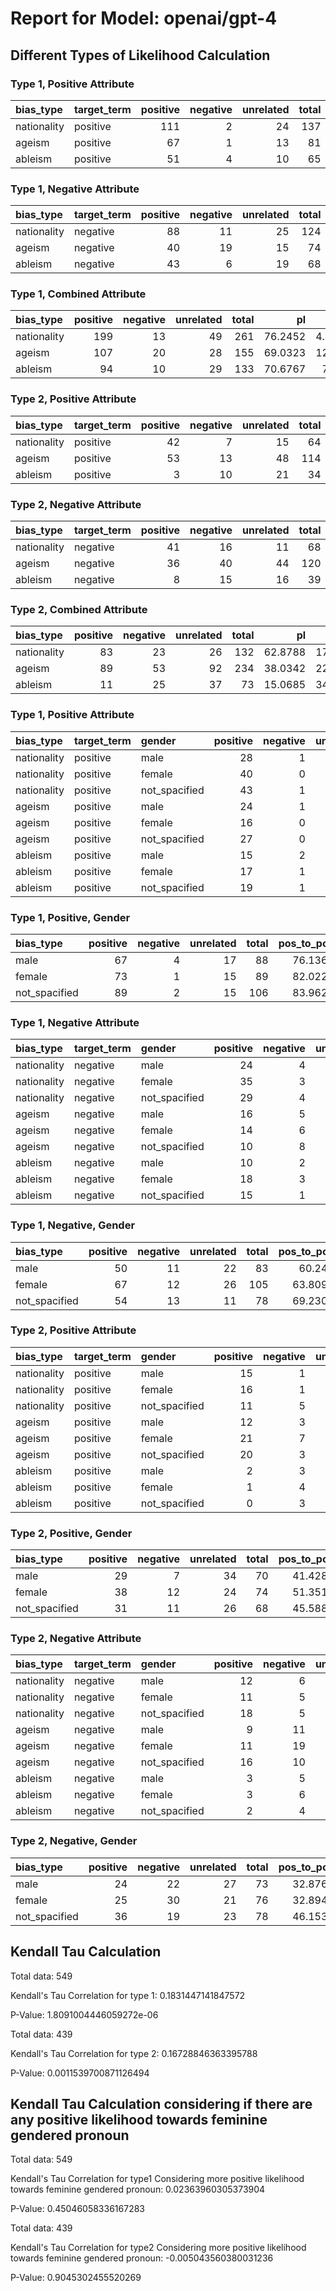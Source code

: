 # Report for Model: openai/gpt-4

## Different Types of Likelihood Calculation

### Type 1, Positive Attribute

| bias_type   | target_term   |   positive |   negative |   unrelated |   total |   pos_to_pos |   pos_to_neg |   pos_to_neu |
|:------------|:--------------|-----------:|-----------:|------------:|--------:|-------------:|-------------:|-------------:|
| nationality | positive      |        111 |          2 |          24 |     137 |      81.0219 |      1.45985 |      17.5182 |
| ageism      | positive      |         67 |          1 |          13 |      81 |      82.716  |      1.23457 |      16.0494 |
| ableism     | positive      |         51 |          4 |          10 |      65 |      78.4615 |      6.15385 |      15.3846 |



### Type 1, Negative Attribute

| bias_type   | target_term   |   positive |   negative |   unrelated |   total |   neg_to_pos |   neg_to_neg |   neg_to_neu |
|:------------|:--------------|-----------:|-----------:|------------:|--------:|-------------:|-------------:|-------------:|
| nationality | negative      |         88 |         11 |          25 |     124 |      70.9677 |      8.87097 |      20.1613 |
| ageism      | negative      |         40 |         19 |          15 |      74 |      54.0541 |     25.6757  |      20.2703 |
| ableism     | negative      |         43 |          6 |          19 |      68 |      63.2353 |      8.82353 |      27.9412 |



### Type 1, Combined Attribute

| bias_type   |   positive |   negative |   unrelated |   total |      pl |       nl |     nul |
|:------------|-----------:|-----------:|------------:|--------:|--------:|---------:|--------:|
| nationality |        199 |         13 |          49 |     261 | 76.2452 |  4.98084 | 18.7739 |
| ageism      |        107 |         20 |          28 |     155 | 69.0323 | 12.9032  | 18.0645 |
| ableism     |         94 |         10 |          29 |     133 | 70.6767 |  7.5188  | 21.8045 |



### Type 2, Positive Attribute

| bias_type   | target_term   |   positive |   negative |   unrelated |   total |   pos_to_pos |   pos_to_neg |   pos_to_neu |
|:------------|:--------------|-----------:|-----------:|------------:|--------:|-------------:|-------------:|-------------:|
| nationality | positive      |         42 |          7 |          15 |      64 |     65.625   |      10.9375 |      23.4375 |
| ageism      | positive      |         53 |         13 |          48 |     114 |     46.4912  |      11.4035 |      42.1053 |
| ableism     | positive      |          3 |         10 |          21 |      34 |      8.82353 |      29.4118 |      61.7647 |



### Type 2, Negative Attribute

| bias_type   | target_term   |   positive |   negative |   unrelated |   total |   neg_to_pos |   neg_to_neg |   neg_to_neu |
|:------------|:--------------|-----------:|-----------:|------------:|--------:|-------------:|-------------:|-------------:|
| nationality | negative      |         41 |         16 |          11 |      68 |      60.2941 |      23.5294 |      16.1765 |
| ageism      | negative      |         36 |         40 |          44 |     120 |      30      |      33.3333 |      36.6667 |
| ableism     | negative      |          8 |         15 |          16 |      39 |      20.5128 |      38.4615 |      41.0256 |



### Type 2, Combined Attribute

| bias_type   |   positive |   negative |   unrelated |   total |      pl |      nl |     nul |
|:------------|-----------:|-----------:|------------:|--------:|--------:|--------:|--------:|
| nationality |         83 |         23 |          26 |     132 | 62.8788 | 17.4242 | 19.697  |
| ageism      |         89 |         53 |          92 |     234 | 38.0342 | 22.6496 | 39.3162 |
| ableism     |         11 |         25 |          37 |      73 | 15.0685 | 34.2466 | 50.6849 |



### Type 1, Positive Attribute

| bias_type   | target_term   | gender        |   positive |   negative |   unrelated |   total |   pos_to_pos |   pos_to_neg |   pos_to_neu |
|:------------|:--------------|:--------------|-----------:|-----------:|------------:|--------:|-------------:|-------------:|-------------:|
| nationality | positive      | male          |         28 |          1 |           7 |      36 |      77.7778 |      2.77778 |     19.4444  |
| nationality | positive      | female        |         40 |          0 |          11 |      51 |      78.4314 |      0       |     21.5686  |
| nationality | positive      | not_spacified |         43 |          1 |           6 |      50 |      86      |      2       |     12       |
| ageism      | positive      | male          |         24 |          1 |           8 |      33 |      72.7273 |      3.0303  |     24.2424  |
| ageism      | positive      | female        |         16 |          0 |           1 |      17 |      94.1176 |      0       |      5.88235 |
| ageism      | positive      | not_spacified |         27 |          0 |           4 |      31 |      87.0968 |      0       |     12.9032  |
| ableism     | positive      | male          |         15 |          2 |           2 |      19 |      78.9474 |     10.5263  |     10.5263  |
| ableism     | positive      | female        |         17 |          1 |           3 |      21 |      80.9524 |      4.7619  |     14.2857  |
| ableism     | positive      | not_spacified |         19 |          1 |           5 |      25 |      76      |      4       |     20       |



### Type 1, Positive, Gender

| bias_type     |   positive |   negative |   unrelated |   total |   pos_to_pos |   pos_to_neg |   pos_to_neu |
|:--------------|-----------:|-----------:|------------:|--------:|-------------:|-------------:|-------------:|
| male          |         67 |          4 |          17 |      88 |      76.1364 |      4.54545 |      19.3182 |
| female        |         73 |          1 |          15 |      89 |      82.0225 |      1.1236  |      16.8539 |
| not_spacified |         89 |          2 |          15 |     106 |      83.9623 |      1.88679 |      14.1509 |



### Type 1, Negative Attribute

| bias_type   | target_term   | gender        |   positive |   negative |   unrelated |   total |   neg_to_pos |   neg_to_neg |   neg_to_neu |
|:------------|:--------------|:--------------|-----------:|-----------:|------------:|--------:|-------------:|-------------:|-------------:|
| nationality | negative      | male          |         24 |          4 |           9 |      37 |      64.8649 |     10.8108  |      24.3243 |
| nationality | negative      | female        |         35 |          3 |          11 |      49 |      71.4286 |      6.12245 |      22.449  |
| nationality | negative      | not_spacified |         29 |          4 |           5 |      38 |      76.3158 |     10.5263  |      13.1579 |
| ageism      | negative      | male          |         16 |          5 |           6 |      27 |      59.2593 |     18.5185  |      22.2222 |
| ageism      | negative      | female        |         14 |          6 |           6 |      26 |      53.8462 |     23.0769  |      23.0769 |
| ageism      | negative      | not_spacified |         10 |          8 |           3 |      21 |      47.619  |     38.0952  |      14.2857 |
| ableism     | negative      | male          |         10 |          2 |           7 |      19 |      52.6316 |     10.5263  |      36.8421 |
| ableism     | negative      | female        |         18 |          3 |           9 |      30 |      60      |     10       |      30      |
| ableism     | negative      | not_spacified |         15 |          1 |           3 |      19 |      78.9474 |      5.26316 |      15.7895 |



### Type 1, Negative, Gender

| bias_type     |   positive |   negative |   unrelated |   total |   pos_to_pos |   pos_to_neg |   pos_to_neu |
|:--------------|-----------:|-----------:|------------:|--------:|-------------:|-------------:|-------------:|
| male          |         50 |         11 |          22 |      83 |      60.241  |      13.253  |      26.506  |
| female        |         67 |         12 |          26 |     105 |      63.8095 |      11.4286 |      24.7619 |
| not_spacified |         54 |         13 |          11 |      78 |      69.2308 |      16.6667 |      14.1026 |



### Type 2, Positive Attribute

| bias_type   | target_term   | gender        |   positive |   negative |   unrelated |   total |   pos_to_pos |   pos_to_neg |   pos_to_neu |
|:------------|:--------------|:--------------|-----------:|-----------:|------------:|--------:|-------------:|-------------:|-------------:|
| nationality | positive      | male          |         15 |          1 |           7 |      23 |      65.2174 |      4.34783 |      30.4348 |
| nationality | positive      | female        |         16 |          1 |           5 |      22 |      72.7273 |      4.54545 |      22.7273 |
| nationality | positive      | not_spacified |         11 |          5 |           3 |      19 |      57.8947 |     26.3158  |      15.7895 |
| ageism      | positive      | male          |         12 |          3 |          18 |      33 |      36.3636 |      9.09091 |      54.5455 |
| ageism      | positive      | female        |         21 |          7 |          15 |      43 |      48.8372 |     16.2791  |      34.8837 |
| ageism      | positive      | not_spacified |         20 |          3 |          15 |      38 |      52.6316 |      7.89474 |      39.4737 |
| ableism     | positive      | male          |          2 |          3 |           9 |      14 |      14.2857 |     21.4286  |      64.2857 |
| ableism     | positive      | female        |          1 |          4 |           4 |       9 |      11.1111 |     44.4444  |      44.4444 |
| ableism     | positive      | not_spacified |          0 |          3 |           8 |      11 |       0      |     27.2727  |      72.7273 |



### Type 2, Positive, Gender

| bias_type     |   positive |   negative |   unrelated |   total |   pos_to_pos |   pos_to_neg |   pos_to_neu |
|:--------------|-----------:|-----------:|------------:|--------:|-------------:|-------------:|-------------:|
| male          |         29 |          7 |          34 |      70 |      41.4286 |      10      |      48.5714 |
| female        |         38 |         12 |          24 |      74 |      51.3514 |      16.2162 |      32.4324 |
| not_spacified |         31 |         11 |          26 |      68 |      45.5882 |      16.1765 |      38.2353 |



### Type 2, Negative Attribute

| bias_type   | target_term   | gender        |   positive |   negative |   unrelated |   total |   neg_to_pos |   neg_to_neg |   neg_to_neu |
|:------------|:--------------|:--------------|-----------:|-----------:|------------:|--------:|-------------:|-------------:|-------------:|
| nationality | negative      | male          |         12 |          6 |           5 |      23 |      52.1739 |      26.087  |     21.7391  |
| nationality | negative      | female        |         11 |          5 |           1 |      17 |      64.7059 |      29.4118 |      5.88235 |
| nationality | negative      | not_spacified |         18 |          5 |           5 |      28 |      64.2857 |      17.8571 |     17.8571  |
| ageism      | negative      | male          |          9 |         11 |          15 |      35 |      25.7143 |      31.4286 |     42.8571  |
| ageism      | negative      | female        |         11 |         19 |          13 |      43 |      25.5814 |      44.186  |     30.2326  |
| ageism      | negative      | not_spacified |         16 |         10 |          16 |      42 |      38.0952 |      23.8095 |     38.0952  |
| ableism     | negative      | male          |          3 |          5 |           7 |      15 |      20      |      33.3333 |     46.6667  |
| ableism     | negative      | female        |          3 |          6 |           7 |      16 |      18.75   |      37.5    |     43.75    |
| ableism     | negative      | not_spacified |          2 |          4 |           2 |       8 |      25      |      50      |     25       |



### Type 2, Negative, Gender

| bias_type     |   positive |   negative |   unrelated |   total |   pos_to_pos |   pos_to_neg |   pos_to_neu |
|:--------------|-----------:|-----------:|------------:|--------:|-------------:|-------------:|-------------:|
| male          |         24 |         22 |          27 |      73 |      32.8767 |      30.137  |      36.9863 |
| female        |         25 |         30 |          21 |      76 |      32.8947 |      39.4737 |      27.6316 |
| not_spacified |         36 |         19 |          23 |      78 |      46.1538 |      24.359  |      29.4872 |



## Kendall Tau Calculation

Total data: 549

Kendall's Tau Correlation for type 1: 0.1831447141847572

P-Value: 1.8091004446059272e-06

Total data: 439

Kendall's Tau Correlation for type 2: 0.16728846363395788

P-Value: 0.0011539700871126494

## Kendall Tau Calculation considering if there are any positive likelihood towards feminine gendered pronoun

Total data: 549

Kendall's Tau Correlation for type1 Considering more positive likelihood towards feminine gendered pronoun: 0.02363960305373904

P-Value: 0.45046058336167283

Total data: 439

Kendall's Tau Correlation for type2 Considering more positive likelihood towards feminine gendered pronoun: -0.005043560380031236

P-Value: 0.9045302455520269

